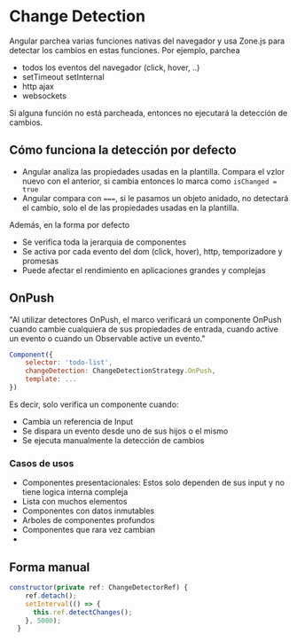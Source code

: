 # Change Detection

Angular parchea varias funciones nativas del navegador y usa Zone.js para detectar los cambios en estas funciones. Por ejemplo, parchea

- todos los eventos del navegador (click, hover, ..)
- setTimeout setInternal
- http ajax
- websockets

Si alguna función no está parcheada, entonces no ejecutará la detección de cambios.

## Cómo funciona la detección por defecto

- Angular analiza las propiedades usadas en la plantilla. Compara el vzlor nuevo con el anterior, si cambia entonces lo marca como `isChanged = true`
- Angular compara con `===`, si le pasamos un objeto anidado, no detectará el cambio, solo el de las propiedades usadas en la plantilla.

Además, en la forma por defecto
- Se verifica toda la jerarquia de componentes
- Se activa por cada evento del dom (click, hover), http, temporizadore y promesas
- Puede afectar el rendimiento en aplicaciones grandes y complejas

## OnPush

"Al utilizar detectores OnPush, el marco verificará un componente OnPush cuando cambie cualquiera de sus propiedades de entrada, cuando active un evento o cuando un Observable active un evento."

```js
Component({
    selector: 'todo-list',
    changeDetection: ChangeDetectionStrategy.OnPush,
    template: ...
})
```

Es decir, solo verifica un componente cuando:

- Cambia un referencia de Input
- Se dispara un evento desde uno de sus hijos o el mismo
- Se ejecuta manualmente la detección de cambios

### Casos de usos

- Componentes presentacionales: Estos solo dependen de sus input y no tiene logica interna compleja
- Lista con muchos elementos
- Componentes con datos inmutables
- Arboles de componentes profundos
- Componentes que rara vez cambian
- 

## Forma manual

```js
constructor(private ref: ChangeDetectorRef) {
    ref.detach();
    setInterval(() => {
      this.ref.detectChanges();
    }, 5000);
  }
```
